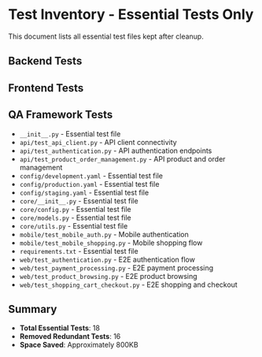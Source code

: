 # Test Inventory - Essential Tests Only

This document lists all essential test files kept after cleanup.

## Backend Tests


## Frontend Tests


## QA Framework Tests

- `__init__.py` - Essential test file
- `api/test_api_client.py` - API client connectivity
- `api/test_authentication.py` - API authentication endpoints
- `api/test_product_order_management.py` - API product and order management
- `config/development.yaml` - Essential test file
- `config/production.yaml` - Essential test file
- `config/staging.yaml` - Essential test file
- `core/__init__.py` - Essential test file
- `core/config.py` - Essential test file
- `core/models.py` - Essential test file
- `core/utils.py` - Essential test file
- `mobile/test_mobile_auth.py` - Mobile authentication
- `mobile/test_mobile_shopping.py` - Mobile shopping flow
- `requirements.txt` - Essential test file
- `web/test_authentication.py` - E2E authentication flow
- `web/test_payment_processing.py` - E2E payment processing
- `web/test_product_browsing.py` - E2E product browsing
- `web/test_shopping_cart_checkout.py` - E2E shopping and checkout

## Summary

- **Total Essential Tests**: 18
- **Removed Redundant Tests**: 16
- **Space Saved**: Approximately 800KB
